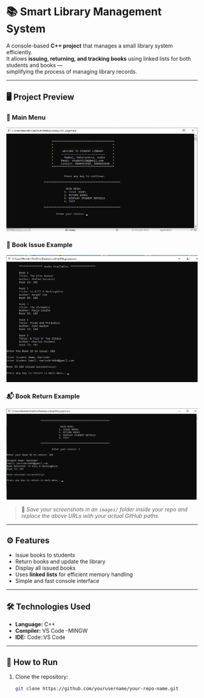 # 📚 Smart Library Management System

A console-based **C++ project** that manages a small library system efficiently.  
It allows **issuing, returning, and tracking books** using linked lists for both students and books —  
simplifying the process of managing library records.

---

## 🖥️ Project Preview

### 🎯 Main Menu
![Main Menu Screenshot](https://raw.githubusercontent.com/NarinderKumar8032/Library-Automation-System/main/images/main_menu.png)

### 📖 Book Issue Example
![Book Issue Screenshot](https://raw.githubusercontent.com/NarinderKumar8032/Library-Automation-System/main/images/book_issue.png)

### 📬 Book Return Example
![Book Return Screenshot](https://raw.githubusercontent.com/NarinderKumar8032/Library-Automation-System/main/images/book_return.png)

> 📸 *Save your screenshots in an `images/` folder inside your repo and replace the above URLs with your actual GitHub paths.*

---

## ⚙️ Features
- Issue books to students  
- Return books and update the library  
- Display all issued books  
- Uses **linked lists** for efficient memory handling  
- Simple and fast console interface  

---

## 🛠️ Technologies Used
- **Language:** C++  
- **Compiler:** VS Code -MINGW  
- **IDE:** Code::VS Code   

---

## 🚀 How to Run
1. Clone the repository:
   ```bash
   git clone https://github.com/yourusername/your-repo-name.git

